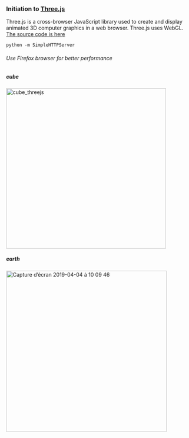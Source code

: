 ### Initiation to [Three.js](https://threejs.org)

Three.js is a cross-browser JavaScript library used to create and display animated 3D computer graphics in a web browser. Three.js uses WebGL. [The source code is here](https://github.com/mrdoob/three.js/)

```
python -m SimpleHTTPServer
```
###### Use Firefox browser for better performance 

##### cube
<img width="434" alt="cube_threejs" src="https://user-images.githubusercontent.com/23494780/55540236-dcd37300-56c2-11e9-832b-f6d7fc8b5244.png">

##### earth
<img width="436" alt="Capture d’écran 2019-04-04 à 10 09 46" src="https://user-images.githubusercontent.com/23494780/55540311-07bdc700-56c3-11e9-9e3d-27bbc0b3a38f.png">
